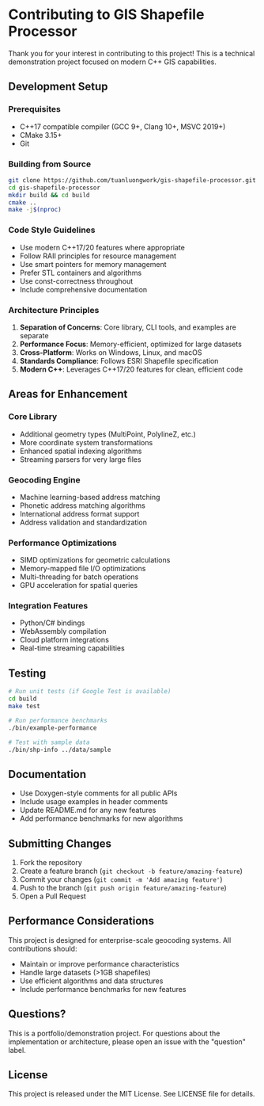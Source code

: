# Contributing to GIS Shapefile Processor

Thank you for your interest in contributing to this project! This is a technical demonstration project focused on modern C++ GIS capabilities.

## Development Setup

### Prerequisites
- C++17 compatible compiler (GCC 9+, Clang 10+, MSVC 2019+)
- CMake 3.15+
- Git

### Building from Source

```bash
git clone https://github.com/tuanluongwork/gis-shapefile-processor.git
cd gis-shapefile-processor
mkdir build && cd build
cmake ..
make -j$(nproc)
```

### Code Style Guidelines

- Use modern C++17/20 features where appropriate
- Follow RAII principles for resource management
- Use smart pointers for memory management
- Prefer STL containers and algorithms
- Use const-correctness throughout
- Include comprehensive documentation

### Architecture Principles

1. **Separation of Concerns**: Core library, CLI tools, and examples are separate
2. **Performance Focus**: Memory-efficient, optimized for large datasets
3. **Cross-Platform**: Works on Windows, Linux, and macOS
4. **Standards Compliance**: Follows ESRI Shapefile specification
5. **Modern C++**: Leverages C++17/20 features for clean, efficient code

## Areas for Enhancement

### Core Library
- Additional geometry types (MultiPoint, PolylineZ, etc.)
- More coordinate system transformations
- Enhanced spatial indexing algorithms
- Streaming parsers for very large files

### Geocoding Engine
- Machine learning-based address matching
- Phonetic address matching algorithms
- International address format support
- Address validation and standardization

### Performance Optimizations
- SIMD optimizations for geometric calculations
- Memory-mapped file I/O optimizations
- Multi-threading for batch operations
- GPU acceleration for spatial queries

### Integration Features
- Python/C# bindings
- WebAssembly compilation
- Cloud platform integrations
- Real-time streaming capabilities

## Testing

```bash
# Run unit tests (if Google Test is available)
cd build
make test

# Run performance benchmarks
./bin/example-performance

# Test with sample data
./bin/shp-info ../data/sample
```

## Documentation

- Use Doxygen-style comments for all public APIs
- Include usage examples in header comments
- Update README.md for any new features
- Add performance benchmarks for new algorithms

## Submitting Changes

1. Fork the repository
2. Create a feature branch (`git checkout -b feature/amazing-feature`)
3. Commit your changes (`git commit -m 'Add amazing feature'`)
4. Push to the branch (`git push origin feature/amazing-feature`)
5. Open a Pull Request

## Performance Considerations

This project is designed for enterprise-scale geocoding systems. All contributions should:

- Maintain or improve performance characteristics
- Handle large datasets (>1GB shapefiles)
- Use efficient algorithms and data structures
- Include performance benchmarks for new features

## Questions?

This is a portfolio/demonstration project. For questions about the implementation or architecture, please open an issue with the "question" label.

## License

This project is released under the MIT License. See LICENSE file for details.

